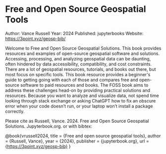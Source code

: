 # Free and Open Source Geospatial Tools
Author: Vance Russell
Year: 2024
Published: jupyterbooks
Website: https://3point.xyz/geosp-bib/

Welcome to Free and Open Source Geospatial Solutions. This book provides resources and examples of open-source geospatial software and solutions. Accessing, processing, and analyzing geospatial data can be daunting, often hindered by data accessibility, compatibility, and cost constraints. There are a lot of geospatial resources, tutorials, and books out there, but most focus on specific tools. This book resource provides a beginner's guide to getting going with each of those and compares free and open-source software to paid resources and books. The FOSS book aims to address these challenges head-on by providing practical solutions and resources. Because you want to analyze and visualize data, not spend time looking through stack exchange or asking ChatGPT how to fix an obscure error when your code doesn’t run, or your laptop won’t install a package correctly.

Please cite as Russell, Vance. 2024. Free and Open Source Geospatial Solutions. Jupyterbook.org. or with bibtex:

@book{vrussell2024,
	title		  = {Free and open source geospatial tools},
	author		= {Russell, Vance},
	year		  = {2024},
	publisher	= {jupyterbook.org},
	url 		  = {https://3point.xyz/geosp-bib}
}
